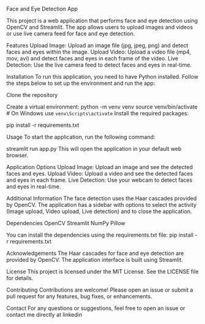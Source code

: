 Face and Eye Detection App

This project is a web application that performs face and eye detection using OpenCV and Streamlit. The app allows users to upload images and videos or use live camera feed for face and eye detection.

Features
Upload Image: Upload an image file (jpg, jpeg, png) and detect faces and eyes within the image.
Upload Video: Upload a video file (mp4, mov, avi) and detect faces and eyes in each frame of the video.
Live Detection: Use the live camera feed to detect faces and eyes in real-time.

Installation
To run this application, you need to have Python installed. Follow the steps below to set up the environment and run the app:

Clone the repository

Create a virtual environment:
python -m venv venv
source venv/bin/activate   # On Windows use `venv\Scripts\activate`
Install the required packages:

pip install -r requirements.txt

Usage
To start the application, run the following command:

streamlit run app.py
This will open the application in your default web browser.

Application Options
Upload Image: Upload an image and see the detected faces and eyes.
Upload Video: Upload a video and see the detected faces and eyes in each frame.
Live Detection: Use your webcam to detect faces and eyes in real-time.

Additional Information
The face detection uses the Haar cascades provided by OpenCV.
The application has a sidebar with options to select the activity (Image upload, Video upload, Live detection) and to close the application.

Dependencies
OpenCV
Streamlit
NumPy
Pillow

You can install the dependencies using the requirements.txt file:
pip install -r requirements.txt

Acknowledgements
The Haar cascades for face and eye detection are provided by OpenCV.
The application interface is built using Streamlit.

License
This project is licensed under the MIT License. See the LICENSE file for details.

Contributing
Contributions are welcome! Please open an issue or submit a pull request for any features, bug fixes, or enhancements.

Contact
For any questions or suggestions, feel free to open an issue or contact me directly at linkedin

